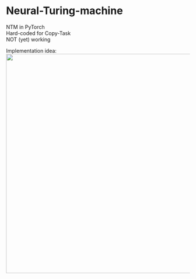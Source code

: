 # Neural-Turing-machine
NTM in PyTorch<br>
Hard-coded for Copy-Task<br>
NOT (yet) working<br>

Implementation idea:<br>
<img src="https://i.imgur.com/pJcLb7m.png" width="600">

